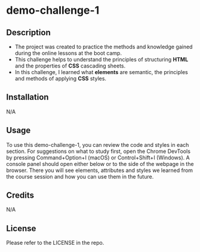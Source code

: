 # demo-challenge-1

## Description

- The project was created to practice the methods and knowledge gained during the online lessons at the boot camp.
- This challenge helps to understand the principles of structuring **HTML** and the properties of **CSS** cascading sheets.
- In this challenge, I learned what **elements** are semantic, the principles and methods of applying **CSS** styles.

## Installation

N/A

## Usage

To use this demo-challenge-1, you can review the code and styles in each section. For suggestions on what to study first, open the Chrome DevTools by pressing Command+Option+I (macOS) or Control+Shift+I (Windows). A console panel should open either below or to the side of the webpage in the browser. There you will see elements, attributes and styles we learned from the course session and how you can use them in the future.

## Credits

N/A

## License

Please refer to the LICENSE in the repo.

